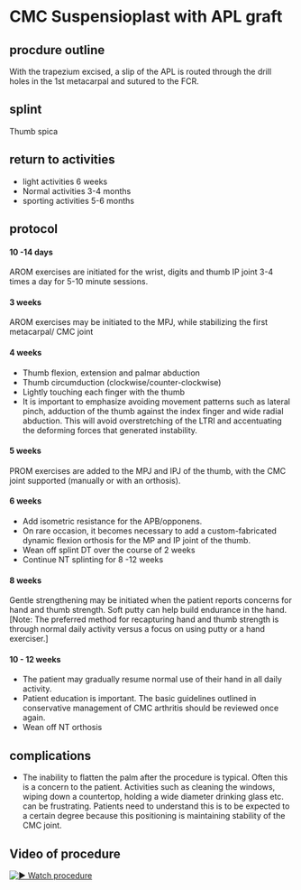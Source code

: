 # CMC Suspensioplast with APL graft

## procdure outline

With the trapezium excised, a slip of the APL is routed through the drill holes in the 1st
metacarpal and sutured to the FCR.

## splint

Thumb spica

## return to activities

- light activities 6 weeks
- Normal activities 3-4 months
- sporting activities 5-6 months

## protocol

#### 10 -14 days

AROM exercises are initiated for the wrist, digits and thumb IP joint 3-4 times a day for 5-10 minute
sessions.

#### 3 weeks

AROM exercises may be initiated to the MPJ, while stabilizing the first metacarpal/ CMC joint

#### 4 weeks

- Thumb flexion, extension and palmar abduction
- Thumb circumduction (clockwise/counter-clockwise)
- Lightly touching each finger with the thumb
- It is important to emphasize avoiding movement patterns such as lateral pinch, adduction of the thumb
  against the index finger and wide radial abduction. This will avoid overstretching of the LTRI and
  accentuating the deforming forces that generated instability.

#### 5 weeks

PROM exercises are added to the MPJ and IPJ of the thumb, with the CMC joint supported (manually or
with an orthosis).

#### 6 weeks

- Add isometric resistance for the APB/opponens.
- On rare occasion, it becomes necessary to add a custom-fabricated dynamic flexion orthosis for the
  MP and IP joint of the thumb.
- Wean off splint DT over the course of 2 weeks
- Continue NT splinting for 8 -12 weeks

#### 8 weeks

Gentle strengthening may be initiated when the patient reports concerns for hand and thumb strength.
Soft putty can help build endurance in the hand. [Note: The preferred method for recapturing hand
and thumb strength is through normal daily activity versus a focus on using putty or a hand exerciser.]

#### 10 - 12 weeks

- The patient may gradually resume normal use of their hand in all daily activity.
- Patient education is important. The basic guidelines outlined in conservative management of CMC
  arthritis should be reviewed once again.
- Wean off NT orthosis

## complications

- The inability to flatten the palm after the procedure is typical. Often this is a concern to the patient.
  Activities such as cleaning the windows, wiping down a countertop, holding a wide diameter drinking
  glass etc. can be frustrating. Patients need to understand this is to be expected to a certain degree
  because this positioning is maintaining stability of the CMC joint.

## Video of procedure

[![▶️ Watch procedure](https://img.youtube.com/vi/bKcPgXslDMY/hqdefault.jpg)](https://www.youtube.com/watch?v=bKcPgXslDMY)
